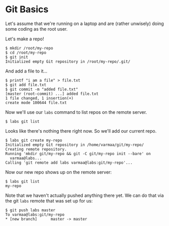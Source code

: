 # Git Basics

Let's assume that we're running on a laptop and are (rather unwisely)
doing some coding as the root user.

Let's make a repo!

    $ mkdir /root/my-repo
    $ cd /root/my-repo
    $ git init
    Initialized empty Git repository in /root/my-repo/.git/

And add a file to it...

    $ printf "i am a file" > file.txt
    $ git add file.txt
    $ git commit -m "added file.txt"
    [master (root-commit) ...] added file.txt
    1 file changed, 1 insertion(+)
    create mode 100644 file.txt

Now we'll use our `labs` command to list repos on the remote server.

    $ labs git list

Looks like there's nothing there right now. So we'll add our current repo.

    $ labs git create my-repo
    Initialized empty Git repository in /home/varmaa/git/my-repo/
    Creating remote repository.
    Running 'mkdir git/my-repo && git -C git/my-repo init --bare' on
      varmaa@labs...
    Calling 'git remote add labs varmaa@labs:git/my-repo'...

Now our new repo shows up on the remote server:

    $ labs git list
    my-repo

Note that we haven't actually pushed anything there yet. We can do that
via the git `labs` remote that was set up for us:

    $ git push labs master
    To varmaa@labs:git/my-repo
    * [new branch]      master -> master
